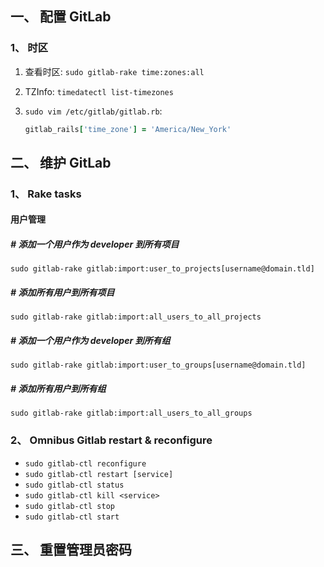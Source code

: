 ## 一、 配置 GitLab

### 1、 时区
1. 查看时区: `sudo gitlab-rake time:zones:all`  

2. TZInfo: `timedatectl list-timezones`  

3. `sudo vim /etc/gitlab/gitlab.rb`:  
   ```rb
   gitlab_rails['time_zone'] = 'America/New_York'
   ```

## 二、 维护 GitLab
### 1、 Rake tasks
#### 用户管理
##### \# 添加一个用户作为 developer 到所有项目
```
sudo gitlab-rake gitlab:import:user_to_projects[username@domain.tld]
```
##### \# 添加所有用户到所有项目
```
sudo gitlab-rake gitlab:import:all_users_to_all_projects
```
##### \# 添加一个用户作为 developer 到所有组
```
sudo gitlab-rake gitlab:import:user_to_groups[username@domain.tld]
```
##### \# 添加所有用户到所有组
```
sudo gitlab-rake gitlab:import:all_users_to_all_groups
```


### 2、 Omnibus Gitlab restart & reconfigure

- `sudo gitlab-ctl reconfigure`
- `sudo gitlab-ctl restart [service]`
- `sudo gitlab-ctl status`
- `sudo gitlab-ctl kill <service>`
- `sudo gitlab-ctl stop`
- `sudo gitlab-ctl start`


## 三、 重置管理员密码

